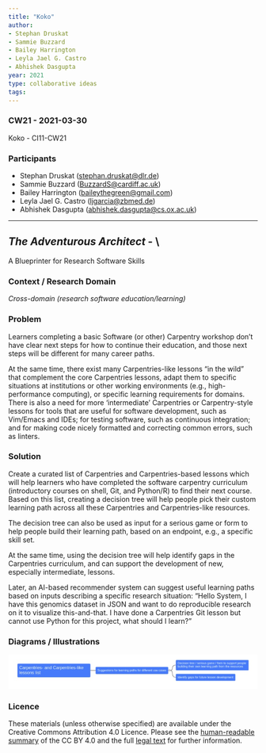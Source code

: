 ```yaml
---
title: "Koko"
author:
- Stephan Druskat
- Sammie Buzzard
- Bailey Harrington
- Leyla Jael G. Castro
- Abhishek Dasgupta
year: 2021
type: collaborative ideas
tags:
---
```



### CW21 - 2021-03-30

Koko - CI11-CW21


### **Participants**

*   Stephan Druskat ([stephan.druskat@dlr.de](mailto:stephan.druskat@dlr.de))
*   Sammie Buzzard ([BuzzardS@cardiff.ac.uk](mailto:BuzzardS@cardiff.ac.uk))
*   Bailey Harrington ([baileythegreen@gmail.com](mailto:baileythegreen@gmail.com))
*   Leyla Jael G. Castro ([ljgarcia@zbmed.de](mailto:ljgarcia@zbmed.de))
*   Abhishek Dasgupta   ([abhishek.dasgupta@cs.ox.ac.uk](mailto:abhishek.dasgupta@cs.ox.ac.uk))

    

---




## _The Adventurous Architect_ - \
A Blueprinter for Research Software Skills


### **Context / Research Domain**

_Cross-domain (research software education/learning)_


### **Problem**

Learners completing a basic Software (or other) Carpentry workshop don’t have clear next steps for how to continue their education, and those next steps will be different for many career paths.

At the same time, there exist many Carpentries-like lessons “in the wild” that complement the core Carpentries lessons, adapt them to specific situations at institutions or other working environments (e.g., high-performance computing), or specific learning requirements for domains. There is also a need for more ‘intermediate’ Carpentries or Carpentry-style lessons for tools that are useful for software development, such as Vim/Emacs and IDEs; for testing software, such as continuous integration; and for making code nicely formatted and correcting common errors, such as linters.


### **Solution**

Create a curated list of Carpentries and Carpentries-based lessons which will help learners who have completed the software carpentry curriculum (introductory courses on shell, Git, and Python/R) to find their next course. Based on this list, creating a decision tree will help people pick their custom learning path across all these Carpentries and Carpentries-like resources.

The decision tree can also be used as input for a serious game or form to help people build their learning path, based on an endpoint, e.g., a specific skill set. 

At the same time, using the decision tree will help identify gaps in the Carpentries curriculum, and can support the development of new, especially intermediate, lessons.

Later, an AI-based recommender system can suggest useful learning paths based on inputs describing a specific research situation: “Hello System, I have this genomics dataset in JSON and want to do reproducible research on it to visualize this-and-that. I have done a Carpentries Git lesson but cannot use Python for this project, what should I learn?”


### **Diagrams / Illustrations**




![Flow of the Carpentries framework](../static/images/cw21-carpentries-flow.jpg)



### Licence

These materials (unless otherwise specified) are available under the Creative Commons Attribution 4.0 Licence. Please see the [human-readable summary](https://creativecommons.org/licenses/by/4.0/) of the CC BY 4.0 and the full [legal text](https://creativecommons.org/licenses/by/4.0/legalcode) for further information. 

